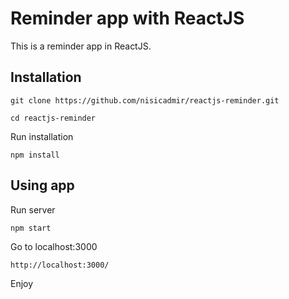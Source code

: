# Reminder app with ReactJS

This is a reminder app in ReactJS.

## Installation
```
git clone https://github.com/nisicadmir/reactjs-reminder.git
```
```
cd reactjs-reminder
```
Run installation
```
npm install
```

## Using app
Run server
```
npm start
```
Go to localhost:3000
```
http://localhost:3000/
```
Enjoy

